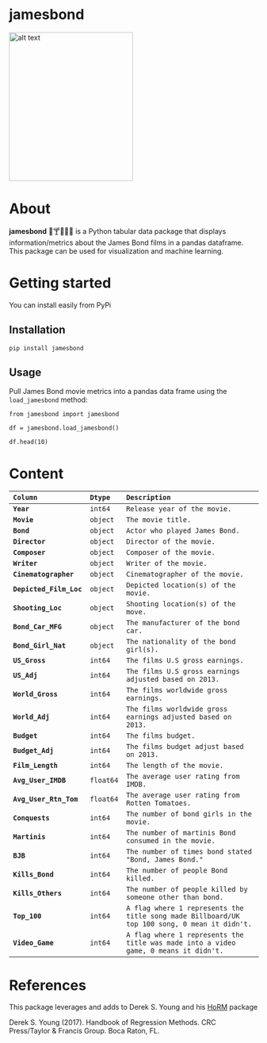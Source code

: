 # jamesbond

<img src="https://cdn.worldvectorlogo.com/logos/james-bond-007-1.svg" alt="alt text" width="250" height="300">

# About
**jamesbond** 🔫🍸👙🇬🇧 is a Python tabular data package that displays information/metrics about the James Bond films in a pandas dataframe. This package can be used for visualization and machine learning. 


# Getting started
You can install easily from PyPi


## Installation
```
pip install jamesbond
```
## Usage
Pull James Bond movie metrics into a pandas data frame using the ```load_jamesbond``` method:

```
from jamesbond import jamesbond

df = jamesbond.load_jamesbond()

df.head(10)
```

# Content

| ```Column```            | ```Dtype```   | ```Description```                                                                                |
| :---              | :---    | :---                                                                                       |
| **```Year```**    | ```int64```   | ```Release year of the movie.```                                                                |
| **```Movie```**   | ```object```  | ```The movie title.```                                                                     |
| **```Bond```**              | ```object```  | ```Actor who played James Bond.```                                                             |
| **```Director```**          | ```object```  | ```Director of the movie.```                                                                    |
| **```Composer```**          | ```object```  | ```Composer of the movie.```                                                                   |
| **```Writer```**           | ```object```  | ```Writer of the movie.```                                                                     |
| **```Cinematographer```**   | ```object```  | ```Cinematographer of the movie.```                                                          |
| **```Depicted_Film_Loc```** | ```object```  | ```Depicted location(s) of the movie.```                                                      |
| **```Shooting_Loc```**      | ```object```  | ```Shooting location(s) of the move.```                                                          |
| **```Bond_Car_MFG```**      | ```object```  | ```The manufacturer of the bond car.```                                                          |
| **```Bond_Girl_Nat```**     | ```object```  | ```The nationality of the bond girl(s).```                                                       |
| **```US_Gross```**          | ```int64```   | ```The films U.S gross earnings.```                                                              |
| **```US_Adj```**            | ```int64```   | ```The films U.S gross earnings adjusted based on 2013.```                                       |
| **```World_Gross```**       | ```int64```   | ```The films worldwide gross earnings.```                                                        |
| **```World_Adj```**         | ```int64```   | ```The films worldwide gross earnings adjusted based on 2013.```                                 |
| **```Budget```**            | ```int64```   | ```The films budget.```                                                                          |
| **```Budget_Adj```**        | ```int64```   | ```The films budget adjust based on 2013.```                                                     |
| **```Film_Length```**       | ```int64```   | ```The length of the movie.```                                                                   |
| **```Avg_User_IMDB```**     | ```float64``` | ```The average user rating from IMDB.```                                                         |
| **```Avg_User_Rtn_Tom```**  | ```float64``` | ```The average user rating from Rotten Tomatoes.```                                              |
| **```Conquests```**         | ```int64```   | ```The number of bond girls in the movie.```                                                     |
| **```Martinis```**          | ```int64```   | ```The number of martinis Bond consumed in the movie.```                                         |
| **```BJB```**               | ```int64```   | ```The number of times bond stated "Bond, James Bond."```                                         |
| **```Kills_Bond```**        | ```int64```   | ```The number of people Bond killed.```                                                          |
| **```Kills_Others```**      | ```int64```   | ```The number of people killed by someone other than bond.```                                    |
| **```Top_100```**           | ```int64```   | ```A flag where 1 represents the title song made Billboard/UK top 100 song, 0 mean it didn't.``` |
| **```Video_Game```**        | ```int64```   | ```A flag where 1 represents the title was made into a video game, 0 means it didn't.```         |

# References
This package leverages and adds to Derek S. Young and his [HoRM](https://rdrr.io/cran/HoRM/man/JamesBond.html) package

Derek S. Young (2017). Handbook of Regression Methods. CRC Press/Taylor & Francis Group. Boca Raton, FL.
